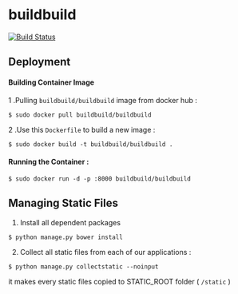 buildbuild
==========

[![Build Status](https://travis-ci.org/buildbuild/buildbuild.svg?branch=master)](https://travis-ci.org/buildbuild/buildbuild)

Deployment
---
#### Building Container Image
1 .Pulling `buildbuild/buildbuild` image from docker hub :
```
$ sudo docker pull buildbuild/buildbuild
```

2 .Use this `Dockerfile` to build a new image :
```
$ sudo docker build -t buildbuild/buildbuild .
```

#### Running the Container :
```
$ sudo docker run -d -p :8000 buildbuild/buildbuild
```

Managing Static Files
---
1. Install all dependent packages
```
$ python manage.py bower install
```

2. Collect all static files from each of our applications :
```
$ python manage.py collectstatic --noinput
```
it makes every static files copied to STATIC_ROOT folder ( `/static` )
